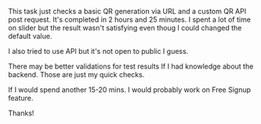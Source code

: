 This task just checks a basic QR generation via URL and a custom QR API post request. It's completed in 2 hours and 25 minutes. I spent a lot of time on slider but the result wasn't satisfying even thoug I could changed the default value.

I also tried to use API but it's not open to public I guess.

There may be better validations for test results If I had knowledge about the backend. Those are just my quick checks.

If I would spend another 15-20 mins. I would probably work on Free Signup feature.

Thanks!